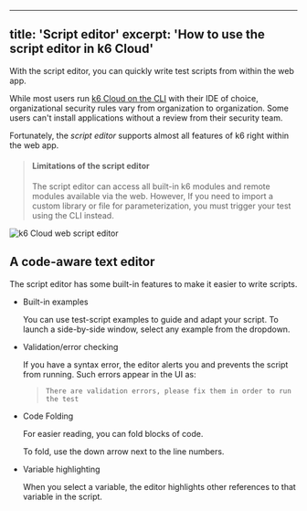  ---
title: 'Script editor'
excerpt: 'How to use the script editor in k6 Cloud'
---

With the script editor, you can quickly write test scripts from within the web app.

While most users run [k6 Cloud on the CLI](../cloud-tests-from-the-cli/)  with their IDE of choice, organizational security rules vary from organization to organization.
Some users can't install applications without a review from their security team.

Fortunately, the *script editor* supports almost all features of k6 right within the web app.


<Blockquote mod="warning">

#### Limitations of the script editor

The script editor can access all built-in k6 modules and remote modules available via the web.
However, If you need to import a custom library or file for parameterization, you
must trigger your test using the CLI instead.

</Blockquote>

![k6 Cloud web script editor](./images/script-editor.png)

## A code-aware text editor

The script editor has some built-in features to make it easier to write scripts.


* Built-in examples

  You can use test-script examples to guide and adapt your script.
  To launch a side-by-side window, select any example from the dropdown.
- Validation/error checking

  If you have a syntax error, the editor alerts you and prevents the script from running. Such errors appear in the UI as:

  > `There are validation errors, please fix them in order to run the test`

- Code Folding

  For easier reading, you can fold blocks of code.

  To fold, use the down arrow next to the line numbers.
- Variable highlighting

  When you select a variable, the editor highlights other references to that variable in the script.
 
